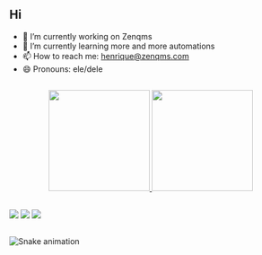 ## Hi 
- 🔭 I’m currently working on Zenqms
- 🌱 I’m currently learning more and more automations
- 📫 How to reach me: henrique@zenqms.com
- 😄 Pronouns: ele/dele

##

<div align="center">
  <a href="https://github.com/hewrique">
  <img height="180em" src="https://github-readme-stats.vercel.app/api?username=hewrique&show_icons=true&theme=dark&include_all_commits=true&count_private=true"/>
  <img height="180em" src="https://github-readme-stats.vercel.app/api/top-langs/?username=hewrique&layout=compact&langs_count=7&theme=dark"/>
</div>
  
##
  
 <div>
  <a href="https://www.linkedin.com/in/daniel-henrique-58531b1b8/" target="_blank"><img src="https://img.shields.io/badge/-LinkedIn-%230077B5?style=for-the-badge&logo=linkedin&logoColor=white" target="_blank"></a>
     <a href="https://instagram.com/heenrique.jpg" target="_blank"><img src="https://img.shields.io/badge/-Instagram-%23E4405F?style=for-the-badge&logo=instagram&logoColor=white" target="_blank"></a>
   <a href = "daniel.hcavalcante@souunit.com.br"><img src="https://img.shields.io/badge/-Gmail-%23333?style=for-the-badge&logo=gmail&logoColor=white" target="_blank"></a>
   
   
  </div>
  
  ##
  
  ![Snake animation](https://github.com/hewrique/hewrique/blob/output/github-contribution-grid-snake.svg)
